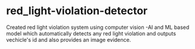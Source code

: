 # red_light-violation-detector
Created red light violation system using computer vision -AI and ML based model which  automatically detects any red light violation and outputs  vechicle's id and also provides an image evidence.
